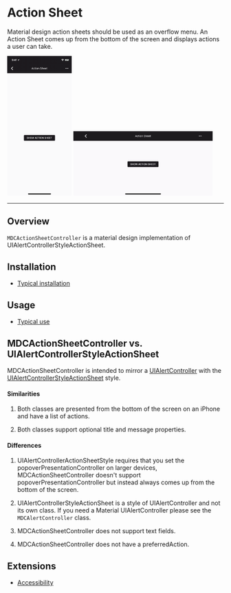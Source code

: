 # Action Sheet

<!-- badges -->

Material design action sheets should be used as an overflow menu. An Action Sheet comes up from the bottom of
the screen and displays actions a user can take.

<img src="assets/actionSheetPortrait.gif" alt="An animation showing a Material Design Action Sheet." width="150"> <img src="assets/actionSheetLandscape.gif" alt="An animation showing a Material Design Action Sheet." width="324">

<!-- design-and-api -->

<!-- toc -->

- - -

## Overview

`MDCActionSheetController` is a material design implementation of UIAlertControllerStyleActionSheet.

## Installation

- [Typical installation](../../../docs/component-installation.md)

## Usage

- [Typical use](typical-use.md)

## MDCActionSheetController vs. UIAlertControllerStyleActionSheet

MDCActionSheetController is intended to mirror a [UIAlertController](https://developer.apple.com/documentation/uikit/uialertcontroller?language=objc)
with the [UIAlertControllerStyleActionSheet](https://developer.apple.com/documentation/uikit/uialertcontrollerstyle/uialertcontrollerstyleactionsheet) style.  

#### Similarities

1. Both classes are presented from the bottom of the screen on an iPhone and have a list of actions.

2. Both classes support optional title and message properties.

#### Differences

1. UIAlertControllerActionSheetStyle requires that you set the popoverPresentationController on larger devices, 
MDCActionSheetController doesn't support popoverPresentationController but instead always comes up from the 
bottom of the screen.

2. UIAlertControllerStyleActionSheet is a style of UIAlertController and not its own class. If you need a
Material UIAlertController please see the `MDCAlertController` class. 

3. MDCActionSheetController does not support text fields.

4. MDCActionSheetController does not have a preferredAction.

## Extensions

- [Accessibility](accessibility.md)
